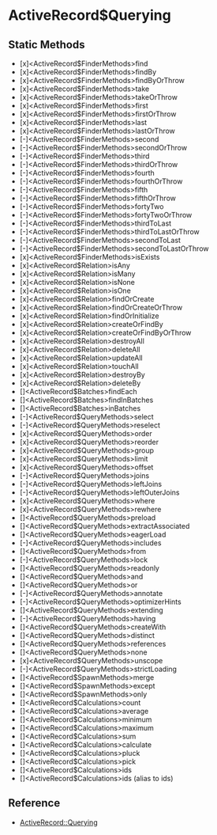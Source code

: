 # ActiveRecord$Querying

## Static Methods

- [x]<ActiveRecord$FinderMethods>find
- [x]<ActiveRecord$FinderMethods>findBy
- [x]<ActiveRecord$FinderMethods>findByOrThrow
- [x]<ActiveRecord$FinderMethods>take
- [x]<ActiveRecord$FinderMethods>takeOrThrow
- [x]<ActiveRecord$FinderMethods>first
- [x]<ActiveRecord$FinderMethods>firstOrThrow
- [x]<ActiveRecord$FinderMethods>last
- [x]<ActiveRecord$FinderMethods>lastOrThrow
- [-]<ActiveRecord$FinderMethods>second
- [-]<ActiveRecord$FinderMethods>secondOrThrow
- [-]<ActiveRecord$FinderMethods>third
- [-]<ActiveRecord$FinderMethods>thirdOrThrow
- [-]<ActiveRecord$FinderMethods>fourth
- [-]<ActiveRecord$FinderMethods>fourthOrThrow
- [-]<ActiveRecord$FinderMethods>fifth
- [-]<ActiveRecord$FinderMethods>fifthOrThrow
- [-]<ActiveRecord$FinderMethods>fortyTwo
- [-]<ActiveRecord$FinderMethods>fortyTwoOrThrow
- [-]<ActiveRecord$FinderMethods>thirdToLast
- [-]<ActiveRecord$FinderMethods>thirdToLastOrThrow
- [-]<ActiveRecord$FinderMethods>secondToLast
- [-]<ActiveRecord$FinderMethods>secondToLastOrThrow
- [x]<ActiveRecord$FinderMethods>isExists
- [x]<ActiveRecord$Relation>isAny
- [x]<ActiveRecord$Relation>isMany
- [x]<ActiveRecord$Relation>isNone
- [x]<ActiveRecord$Relation>isOne
- [x]<ActiveRecord$Relation>findOrCreate
- [x]<ActiveRecord$Relation>findOrCreateOrThrow
- [x]<ActiveRecord$Relation>findOrInitialize
- [x]<ActiveRecord$Relation>createOrFindBy
- [x]<ActiveRecord$Relation>createOrFindByOrThrow
- [x]<ActiveRecord$Relation>destroyAll
- [x]<ActiveRecord$Relation>deleteAll
- [x]<ActiveRecord$Relation>updateAll
- [x]<ActiveRecord$Relation>touchAll
- [x]<ActiveRecord$Relation>destroyBy
- [x]<ActiveRecord$Relation>deleteBy
- []<ActiveRecord$Batches>findEach
- []<ActiveRecord$Batches>findInBatches
- []<ActiveRecord$Batches>inBatches
- [-]<ActiveRecord$QueryMethods>select
- [-]<ActiveRecord$QueryMethods>reselect
- [x]<ActiveRecord$QueryMethods>order
- [x]<ActiveRecord$QueryMethods>reorder
- [x]<ActiveRecord$QueryMethods>group
- [x]<ActiveRecord$QueryMethods>limit
- [x]<ActiveRecord$QueryMethods>offset
- [-]<ActiveRecord$QueryMethods>joins
- [-]<ActiveRecord$QueryMethods>leftJoins
- [-]<ActiveRecord$QueryMethods>leftOuterJoins
- [x]<ActiveRecord$QueryMethods>where
- [x]<ActiveRecord$QueryMethods>rewhere
- []<ActiveRecord$QueryMethods>preload
- []<ActiveRecord$QueryMethods>extractAssociated
- []<ActiveRecord$QueryMethods>eagerLoad
- [-]<ActiveRecord$QueryMethods>includes
- []<ActiveRecord$QueryMethods>from
- [-]<ActiveRecord$QueryMethods>lock
- []<ActiveRecord$QueryMethods>readonly
- []<ActiveRecord$QueryMethods>and
- []<ActiveRecord$QueryMethods>or
- [-]<ActiveRecord$QueryMethods>annotate
- [-]<ActiveRecord$QueryMethods>optimizerHints
- []<ActiveRecord$QueryMethods>extending
- [-]<ActiveRecord$QueryMethods>having
- []<ActiveRecord$QueryMethods>createWith
- []<ActiveRecord$QueryMethods>distinct
- []<ActiveRecord$QueryMethods>references
- []<ActiveRecord$QueryMethods>none
- [x]<ActiveRecord$QueryMethods>unscope
- [-]<ActiveRecord$QueryMethods>strictLoading
- []<ActiveRecord$SpawnMethods>merge
- []<ActiveRecord$SpawnMethods>except
- []<ActiveRecord$SpawnMethods>only
- []<ActiveRecord$Calculations>count
- []<ActiveRecord$Calculations>average
- []<ActiveRecord$Calculations>minimum
- []<ActiveRecord$Calculations>maximum
- []<ActiveRecord$Calculations>sum
- []<ActiveRecord$Calculations>calculate
- []<ActiveRecord$Calculations>pluck
- []<ActiveRecord$Calculations>pick
- []<ActiveRecord$Calculations>ids
- []<ActiveRecord$Calculations>ids (alias to ids)

## Reference

- [ActiveRecord::Querying](https://github.com/rails/rails/blob/5aaaa1630ae9a71b3c3ecc4dc46074d678c08d67/activerecord/lib/active_record/querying.rb#L5-L22)
